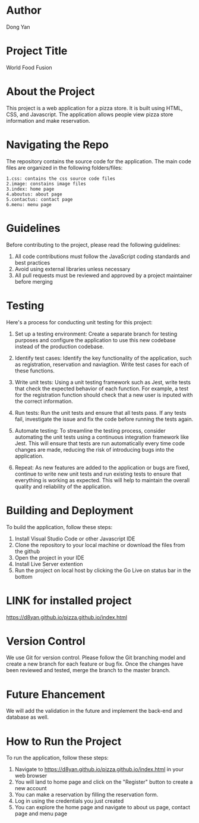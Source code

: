 # Author

Dong Yan 

# Project Title

World Food Fusion 


# About the Project

This project is a web application for a pizza store. It is built using HTML, CSS, and Javascript. The application allows people view pizza store information and make reservation.


# Navigating the Repo

The repository contains the source code for the application. 
The main code files are organized in the following folders/files:

    1.css: contains the css source code files
    2.image: constains image files
    3.index: home page
    4.aboutus: about page
    5.contactus: contact page
    6.menu: menu page


# Guidelines

Before contributing to the project, please read the following guidelines:

  1. All code contributions must follow the JavaScript coding standards and best practices
  2. Avoid using external libraries unless necessary
  3. All pull requests must be reviewed and approved by a project maintainer before merging


# Testing

Here's a process for conducting unit testing for this project:

  1. Set up a testing environment: Create a separate branch for testing purposes and configure the application to use this new codebase instead of the production codebase.

  2. Identify test cases: Identify the key functionality of the application, such as registration, reservation and naviagtion. Write test cases for each of these functions.

  3. Write unit tests: Using a unit testing framework such as Jest, write tests that check the expected behavior of each function. For example, a test for the registration function should check that a new user is inputed with the correct information.

  4. Run tests: Run the unit tests and ensure that all tests pass. If any tests fail, investigate the issue and fix the code before running the tests again.

  5. Automate testing: To streamline the testing process, consider automating the unit tests using a continuous integration framework like Jest. This will ensure that tests are run automatically every time code changes are made, reducing the risk of introducing bugs into the application.

  6. Repeat: As new features are added to the application or bugs are fixed, continue to write new unit tests and run existing tests to ensure that everything is working as expected. This will help to maintain the overall quality and reliability of the application.
   

# Building and Deployment

To build the application, follow these steps:

1. Install Visual Studio Code or other Javascript IDE
2. Clone the repository to your local machine or download the files from the github
3. Open the project in your IDE
4. Install Live Server extention
4. Run the project on local host by clicking the Go Live on status bar in the bottom

# LINK for installed project
https://d8yan.github.io/pizza.github.io/index.html

# Version Control

We use Git for version control. Please follow the Git branching model and create a new branch for each feature or bug fix. Once the changes have been reviewed and tested, merge the branch to the master branch.

# Future Ehancement

We will add the validation in the future and implement the back-end and database as well.

# How to Run the Project
To run the application, follow these steps:

1. Navigate to https://d8yan.github.io/pizza.github.io/index.html in your web browser
2. You will land to home page and click on the "Register" button to create a new account
3. You can make a reservation by filling the reservation form.
4. Log in using the credentials you just created
5. You can explore the home page and navigate to about us page, contact page and menu page
